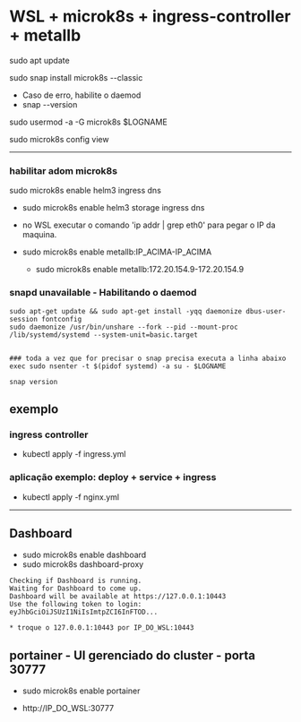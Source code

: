 # WSL + microk8s + ingress-controller + metallb


sudo apt update
  
sudo snap install microk8s --classic
  * Caso de erro, habilite o daemod
  * snap --version

sudo usermod -a -G microk8s $LOGNAME
  
sudo microk8s config view  

---

### habilitar adom microk8s 
sudo microk8s enable helm3 ingress dns

* sudo microk8s enable helm3 storage ingress dns

* no WSL executar o comando 'ip addr | grep eth0' para pegar o IP da maquina.
* sudo microk8s enable metallb:IP_ACIMA-IP_ACIMA
    * sudo microk8s enable metallb:172.20.154.9-172.20.154.9


### snapd unavailable -  Habilitando o daemod
  
    sudo apt-get update && sudo apt-get install -yqq daemonize dbus-user-session fontconfig
	sudo daemonize /usr/bin/unshare --fork --pid --mount-proc /lib/systemd/systemd --system-unit=basic.target
	
	
	### toda a vez que for precisar o snap precisa executa a linha abaixo
	exec sudo nsenter -t $(pidof systemd) -a su - $LOGNAME

	snap version
	
	
## exemplo
   ### ingress controller
   * kubectl apply -f ingress.yml

   ### aplicação exemplo: deploy + service + ingress 
   * kubectl apply -f nginx.yml

---
## Dashboard
  * sudo microk8s enable dashboard
  * sudo microk8s dashboard-proxy
```
Checking if Dashboard is running.
Waiting for Dashboard to come up.
Dashboard will be available at https://127.0.0.1:10443
Use the following token to login:
eyJhbGciOiJSUzI1NiIsImtpZCI6InFTOD...
```
    * troque o 127.0.0.1:10443 por IP_DO_WSL:10443
  
## portainer - UI gerenciado do cluster  - porta 30777 
  * sudo microk8s enable portainer

  *  http://IP_DO_WSL:30777
